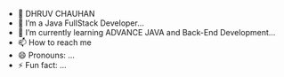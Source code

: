 - 👋 DHRUV CHAUHAN 
- 🌱 I’m a Java FullStack Developer...
- 🌱 I’m currently learning ADVANCE JAVA and Back-End Development...
- 📫 How to reach me 
- 😄 Pronouns: ...
- ⚡ Fun fact: ...

<!---
DHRUVCHAUHAN6398/DHRUVCHAUHAN6398 is a ✨ special ✨ repository because its `README.md` (this file) appears on your GitHub profile.
You can click the Preview link to take a look at your changes.
--->
